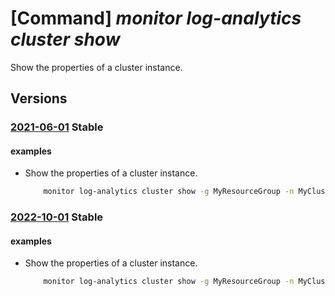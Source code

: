 # [Command] _monitor log-analytics cluster show_

Show the properties of a cluster instance.

## Versions

### [2021-06-01](/Resources/mgmt-plane/L3N1YnNjcmlwdGlvbnMve30vcmVzb3VyY2Vncm91cHMve30vcHJvdmlkZXJzL21pY3Jvc29mdC5vcGVyYXRpb25hbGluc2lnaHRzL2NsdXN0ZXJzL3t9/2021-06-01.xml) **Stable**

<!-- mgmt-plane /subscriptions/{}/resourcegroups/{}/providers/microsoft.operationalinsights/clusters/{} 2021-06-01 -->

#### examples

- Show the properties of a cluster instance.
    ```bash
        monitor log-analytics cluster show -g MyResourceGroup -n MyCluster
    ```

### [2022-10-01](/Resources/mgmt-plane/L3N1YnNjcmlwdGlvbnMve30vcmVzb3VyY2Vncm91cHMve30vcHJvdmlkZXJzL21pY3Jvc29mdC5vcGVyYXRpb25hbGluc2lnaHRzL2NsdXN0ZXJzL3t9/2022-10-01.xml) **Stable**

<!-- mgmt-plane /subscriptions/{}/resourcegroups/{}/providers/microsoft.operationalinsights/clusters/{} 2022-10-01 -->

#### examples

- Show the properties of a cluster instance.
    ```bash
        monitor log-analytics cluster show -g MyResourceGroup -n MyCluster
    ```
